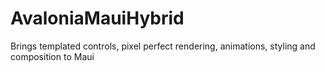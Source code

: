# AvaloniaMauiHybrid
Brings templated controls, pixel perfect rendering, animations, styling and composition to Maui
